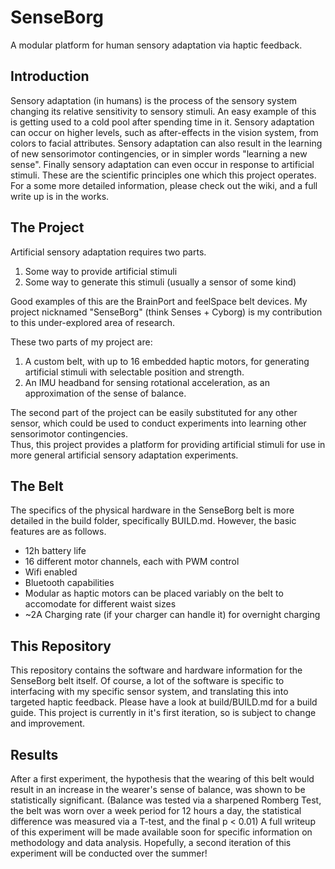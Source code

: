 # SenseBorg
A modular platform for human sensory adaptation via haptic feedback.  

## Introduction
Sensory adaptation (in humans) is the process of the sensory system changing its relative sensitivity to sensory stimuli. An easy example of this is getting used to a cold pool after spending time in it. Sensory adaptation can occur on higher levels, such as after-effects in the vision system, from colors to facial attributes. Sensory adaptation can also result in the learning of new sensorimotor contingencies, or in simpler words "learning a new sense". Finally sensory adaptation can even occur in response to artificial stimuli. These are the scientific principles one which this project operates. For a some more detailed information, please check out the wiki, and a full write up is in the works.


## The Project
Artificial sensory adaptation requires two parts.  
1. Some way to provide artificial stimuli  
2. Some way to generate this stimuli (usually a sensor of some kind)  

Good examples of this are the BrainPort and feelSpace belt devices. My project nicknamed "SenseBorg" (think Senses + Cyborg) is my contribution to this under-explored area of research.  

These two parts of my project are:
1. A custom belt, with up to 16 embedded haptic motors, for generating artificial stimuli with selectable position and strength.  
2. An IMU headband for sensing rotational acceleration, as an approximation of the sense of balance.  

The second part of the project can be easily substituted for any other sensor, which could be used to conduct experiments into learning other sensorimotor contingencies.  
Thus, this project provides a platform for providing artificial stimuli for use in more general artificial sensory adaptation experiments.


## The Belt
The specifics of the physical hardware in the SenseBorg belt is more detailed in the build folder, specifically BUILD.md. However, the basic features are as follows.  
- 12h battery life
- 16 different motor channels, each with PWM control
- Wifi enabled
- Bluetooth capabilities
- Modular as haptic motors can be placed variably on the belt to accomodate for different waist sizes
- ~2A Charging rate (if your charger can handle it) for overnight charging


## This Repository
This repository contains the software and hardware information for the SenseBorg belt itself. Of course, a lot of the software is specific to interfacing with my specific sensor system, and translating this into targeted haptic feedback. Please have a look at build/BUILD.md for a build guide. This project is currently in it's first iteration, so is subject to change and improvement.


## Results
After a first experiment, the hypothesis that the wearing of this belt would result in an increase in the wearer's sense of balance, was shown to be statistically significant. (Balance was tested via a sharpened Romberg Test, the belt was worn over a week period for 12 hours a day, the statistical difference was measured via a T-test, and the final p < 0.01)
A full writeup of this experiment will be made available soon for specific information on methodology and data analysis.
Hopefully, a second iteration of this experiment will be conducted over the summer!
